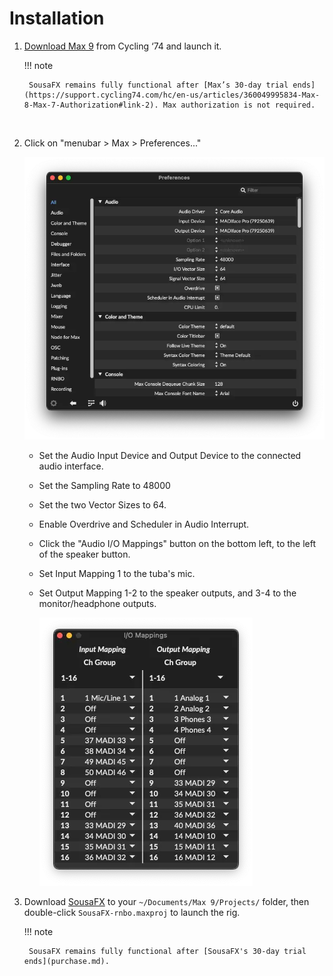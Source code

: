 # Installation

1. [Download Max 9](https://cycling74.com/downloads) from Cycling ‘74 and launch it.

	!!! note

		SousaFX remains fully functional after [Max’s 30-day trial ends](https://support.cycling74.com/hc/en-us/articles/360049995834-Max-8-Max-7-Authorization#link-2). Max authorization is not required.
	<br>

2. Click on "menubar > Max > Preferences..."

	![main](img/max_prefs.webp)

	- Set the Audio Input Device and Output Device to the connected audio interface.
	- Set the Sampling Rate to 48000
	- Set the two Vector Sizes to 64.
	- Enable Overdrive and Scheduler in Audio Interrupt.
	- Click the "Audio I/O Mappings" button on the bottom left, to the left of the speaker button.
	- Set Input Mapping 1 to the tuba's mic.
	- Set Output Mapping 1-2 to the speaker outputs, and 3-4 to the monitor/headphone outputs.

		![main](img/max_iomap.webp)


3. Download [SousaFX](https://github.com/Sousastep/SousaFX-rnbo/releases) to your `~/Documents/​Max 9/​Projects/` folder, then double-click `SousaFX-rnbo.maxproj` to launch the rig.

	!!! note

		SousaFX remains fully functional after [SousaFX's 30-day trial ends](purchase.md).

